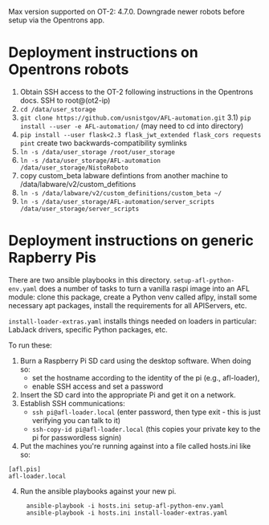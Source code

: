 
Max version supported on OT-2: 4.7.0.  Downgrade newer robots before setup via the Opentrons app.

Deployment instructions on Opentrons robots
============================================

1) Obtain SSH access to the OT-2 following instructions in the Opentrons docs.  SSH to root@(ot2-ip)
2) `cd /data/user_storage`
3) `git clone https://github.com/usnistgov/AFL-automation.git`
3.1) `pip install --user -e AFL-automation/` (may need to cd into directory)
4) `pip install --user flask<2.3 flask_jwt_extended flask_cors requests pint`
create two backwards-compatibility symlinks
5) `ln -s /data/user_storage /root/user_storage` 
6) `ln -s /data/user_storage/AFL-automation /data/user_storage/NistoRoboto`
7) copy custom_beta labware defintions from another machine to /data/labware/v2/custom_defitions
8) `ln -s /data/labware/v2/custom_definitions/custom_beta ~/ `
9) `ln -s /data/user_storage/AFL-automation/server_scripts /data/user_storage/server_scripts`


Deployment instructions on generic Rapberry Pis
===============================================

There are two ansible playbooks in this directory.  `setup-afl-python-env.yaml` does a number of tasks to turn a vanilla 
raspi image into an AFL module: clone this package, create a Python venv called aflpy, install some necessary apt packages,
install the requirements for all APIServers, etc.

`install-loader-extras.yaml` installs things needed on loaders in particular: LabJack drivers, specific Python packages, etc.

To run these:

1) Burn a Raspberry Pi SD card using the desktop software.  When doing so:
     - set the hostname according to the identity of the pi  (e.g., afl-loader), 
     - enable SSH access and set a password
2) Insert the SD card into the appropriate Pi and get it on a network.
3) Establish SSH communications:
     - `ssh pi@afl-loader.local`
       (enter password, then type exit - this is just verifying you can talk to it)
     - `ssh-copy-id pi@afl-loader.local`
       (this copies your private key to the pi for passwordless signin)
4) Put the machines you're running against into a file called hosts.ini like so:
```
[afl.pis]
afl-loader.local
```
4) Run the ansible playbooks against your new pi.
```
     ansible-playbook -i hosts.ini setup-afl-python-env.yaml
     ansible-playbook -i hosts.ini install-loader-extras.yaml
```
